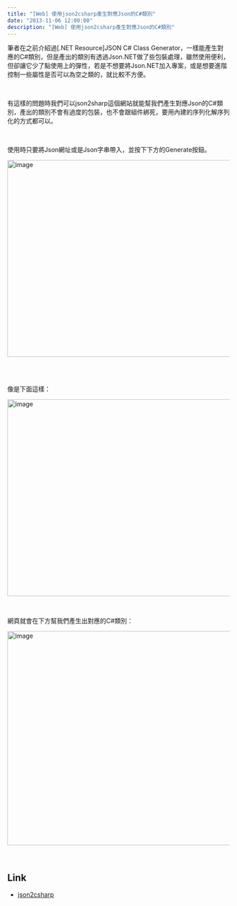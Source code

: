 ```yaml
---
title: "[Web] 使用json2csharp產生對應Json的C#類別"
date: "2013-11-06 12:00:00"
description: "[Web] 使用json2csharp產生對應Json的C#類別"
---
```


<p>筆者在之前介紹過[.NET Resource]JSON C# Class Generator</a>，一樣能產生對應的C#類別，但是產出的類別有透過Json.NET做了些包裝處理，雖然使用便利，但卻讓它少了點使用上的彈性，若是不想要將Json.NET加入專案，或是想要進階控制一些屬性是否可以為空之類的，就比較不方便。</p>  <p> </p>  <p>有這樣的問題時我們可以json2sharp這個網站就能幫我們產生對應Json的C#類別，產出的類別不會有過度的包裝，也不會跟組件綁死，要用內建的序列化解序列化的方式都可以。</p>  <p> </p>  <p>使用時只要將Json網址或是Json字串帶入，並按下下方的Generate按鈕。</p>  <p><a href="http://files.dotblogs.com.tw/larrynung/1204/Webjson2csharpJsonC_13390/image_4.png"><img style="border-bottom: 0px; border-left: 0px; border-top: 0px; border-right: 0px" border="0" alt="image" src="\images\postsd654f92-8a28-49cc-9cff-d2fad187d5c3\image_thumb_1.png" width="644" height="445" /></a> </p>  <p> </p>  <p>像是下面這樣：</p>  <p><a href="http://files.dotblogs.com.tw/larrynung/1204/Webjson2csharpJsonC_13390/image_6.png"><img style="border-bottom: 0px; border-left: 0px; border-top: 0px; border-right: 0px" border="0" alt="image" src="\images\postsd654f92-8a28-49cc-9cff-d2fad187d5c3\image_thumb_2.png" width="644" height="445" /></a> </p>  <p> </p>  <p>網頁就會在下方幫我們產生出對應的C#類別：</p>  <p><a href="http://files.dotblogs.com.tw/larrynung/1204/Webjson2csharpJsonC_13390/image_8.png"><img style="border-bottom: 0px; border-left: 0px; border-top: 0px; border-right: 0px" border="0" alt="image" src="\images\postsd654f92-8a28-49cc-9cff-d2fad187d5c3\image_thumb_3.png" width="514" height="484" /></a> </p>  <p> </p>  <h2>Link</h2>  <ul>   <li><a href="http://json2csharp.com/" target="_blank">json2csharp</li> </ul>
